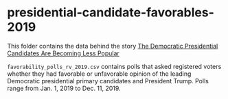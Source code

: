 # presidential-candidate-favorables-2019

This folder contains the data behind the story [The Democratic Presidential Candidates Are Becoming Less Popular](https://fivethirtyeight.com/features/the-democratic-presidential-candidates-are-becoming-less-popular/)

`favorability_polls_rv_2019.csv` contains polls that asked registered voters whether they had favorable or unfavorable opinion of the leading Democratic presidential primary candidates and President Trump. Polls range from Jan. 1, 2019 to Dec. 11, 2019.
